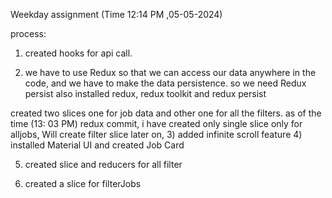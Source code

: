Weekday assignment (Time 12:14 PM ,05-05-2024)

process:
1) created hooks for api call.

2) we have to use Redux so that we can access our data anywhere in the code, and we have to make the data persistence. so we need Redux persist also 
 installed redux, redux toolkit and redux persist

  created two slices one for job data and other one for all the filters.
  as of the time (13: 03 PM) redux commit, i have created only single slice only for alljobs, Will create filter slice later on, 
 3)  added infinite scroll feature
  4) installed Material UI and created Job Card

  5) created slice and reducers for all filter 

  6) created a slice for filterJobs 